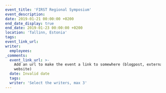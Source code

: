 ```yaml
---
event_title: 'FIRST Regional Symposium'
event_description:
date: 2019-01-21 00:00:00 +0200
end_date_display: true
end_date: 2019-01-23 00:00:00 +0200
location: 'Tallinn, Estonia'
tags:
event_link_url:
writer:
  employees:
_comments:
  event_link_url: >-
    Add an url to make the event a link to somewhere (blogpost, external
    website)
  date: Invalid date
  tags:
  writer: 'Select the writers, max 3'
---
```


